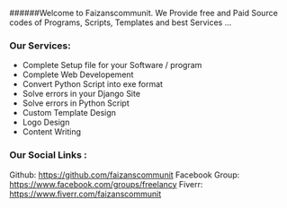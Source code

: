 ######Welcome to Faizanscommunit. We Provide free and Paid Source codes of Programs, Scripts, Templates and best Services ...
### Our Services:
- Complete Setup file for your Software / program
- Complete Web Developement
- Convert Python Script into exe format
- Solve errors in your Django Site
- Solve errors in Python Script
- Custom Template Design
- Logo Design
- Content Writing


### Our Social Links :
Github: https://github.com/faizanscommunit
Facebook Group: https://www.facebook.com/groups/freelancy
Fiverr: https://www.fiverr.com/faizanscommunit
